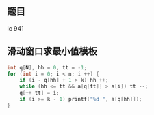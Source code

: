 ## 题目

lc 941

## 滑动窗口求最小值模板

```c++
int q[N], hh = 0, tt = -1;
for (int i = 0; i < n; i ++) {
    if (i - q[hh] + 1 > k) hh ++;
    while (hh <= tt && a[q[tt]] > a[i]) tt --;
    q[++ tt] = i;
    if (i >= k - 1) printf("%d ", a[q[hh]]);
}
```

